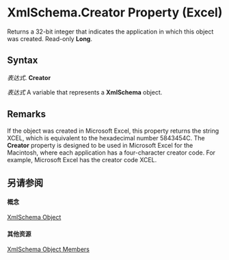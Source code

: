 
# XmlSchema.Creator Property (Excel)

Returns a 32-bit integer that indicates the application in which this object was created. Read-only  **Long**.


## Syntax

 _表达式_. **Creator**

 _表达式_ A variable that represents a **XmlSchema** object.


## Remarks

If the object was created in Microsoft Excel, this property returns the string XCEL, which is equivalent to the hexadecimal number 5843454C. The  **Creator** property is designed to be used in Microsoft Excel for the Macintosh, where each application has a four-character creator code. For example, Microsoft Excel has the creator code XCEL.


## 另请参阅


#### 概念


[XmlSchema Object](61a9b9be-fe04-fe6a-51c7-14b6c7232dca.md)
#### 其他资源


[XmlSchema Object Members](http://msdn.microsoft.com/library/884318da-1fd2-6487-2c04-4d87942e08b1%28Office.15%29.aspx)